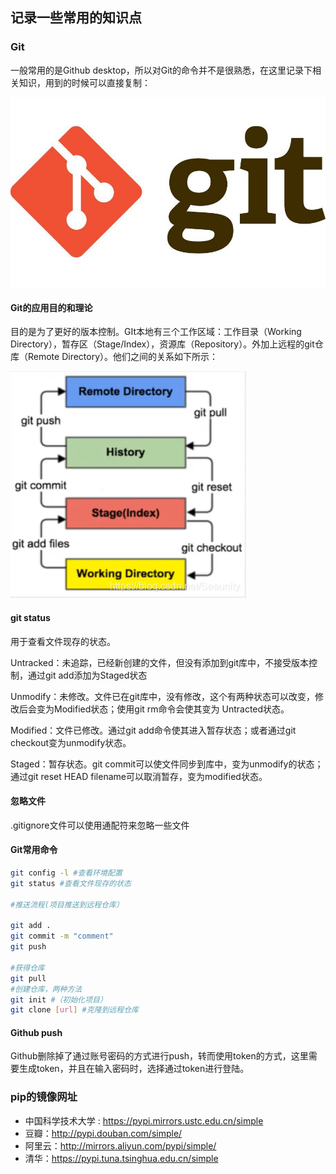 ## 记录一些常用的知识点

### Git
一般常用的是Github desktop，所以对Git的命令并不是很熟悉，在这里记录下相关知识，用到的时候可以直接复制：

![git-icon](../doc_images/learn/git1.jpeg)

#### Git的应用目的和理论

目的是为了更好的版本控制。GIt本地有三个工作区域：工作目录（Working Directory），暂存区（Stage/Index），资源库（Repository）。外加上远程的git仓库（Remote Directory）。他们之间的关系如下所示：

![git-workflow](../doc_images/learn/git2.png)

#### git status

用于查看文件现存的状态。

Untracked：未追踪，已经新创建的文件，但没有添加到git库中，不接受版本控制，通过git add添加为Staged状态

Unmodify：未修改。文件已在git库中，没有修改，这个有两种状态可以改变，修改后会变为Modified状态；使用git rm命令会使其变为 Untracted状态。

Modified：文件已修改。通过git add命令使其进入暂存状态；或者通过git checkout变为unmodify状态。

Staged：暂存状态。git commit可以使文件同步到库中，变为unmodify的状态；通过git reset HEAD filename可以取消暂存，变为modified状态。

#### 忽略文件

.gitignore文件可以使用通配符来忽略一些文件

#### Git常用命令

```bash
git config -l #查看环境配置
git status #查看文件现存的状态

#推送流程(项目推送到远程仓库）

git add .
git commit -m "comment"
git push

#获得仓库
git pull 
#创建仓库，两种方法
git init #（初始化项目）
git clone [url] #克隆到远程仓库
```

#### Github push
Github删除掉了通过账号密码的方式进行push，转而使用token的方式，这里需要生成token，并且在输入密码时，选择通过token进行登陆。

### pip的镜像网址

- 中国科学技术大学 : https://pypi.mirrors.ustc.edu.cn/simple
- 豆瓣：http://pypi.douban.com/simple/
- 阿里云：http://mirrors.aliyun.com/pypi/simple/
- 清华：https://pypi.tuna.tsinghua.edu.cn/simple

